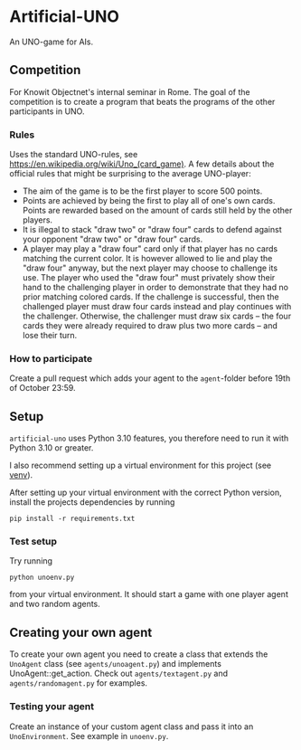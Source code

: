 # Artificial-UNO

An UNO-game for AIs.

## Competition

For Knowit Objectnet's internal seminar in Rome. The goal of the competition is to create a program that beats the programs of the other participants in UNO.

### Rules

Uses the standard UNO-rules, see https://en.wikipedia.org/wiki/Uno_(card_game). A few details about the official rules that might be surprising to the average UNO-player:

- The aim of the game is to be the first player to score 500 points.
- Points are achieved by being the first to play all of one's own cards. Points are rewarded based on the amount of cards still held by the other players.
- It is illegal to stack "draw two" or "draw four" cards to defend against your opponent "draw two" or "draw four" cards.
- A player may play a "draw four" card only if that player has no cards matching the current color. It is however allowed to lie and play the "draw four" anyway, but the next player may choose to challenge its use. The player who used the "draw four" must privately show their hand to the challenging player in order to demonstrate that they had no prior matching colored cards. If the challenge is successful, then the challenged player must draw four cards instead and play continues with the challenger. Otherwise, the challenger must draw six cards – the four cards they were already required to draw plus two more cards – and lose their turn.

### How to participate

Create a pull request which adds your agent to the `agent`-folder before 19th of October 23:59.

## Setup

`artificial-uno` uses Python 3.10 features, you therefore need to run it with Python 3.10 or greater.

I also recommend setting up a virtual environment for this project (see [venv](https://docs.python.org/3/library/venv.html)).

After setting up your virtual environment with the correct Python version, install the projects dependencies by running

`pip install -r requirements.txt`

### Test setup

Try running

`python unoenv.py`

from your virtual environment. It should start a game with one player agent and two random agents.

## Creating your own agent

To create your own agent you need to create a class that extends the `UnoAgent` class (see `agents/unoagent.py`) and implements UnoAgent::get_action. Check out `agents/textagent.py` and `agents/randomagent.py` for examples.

### Testing your agent

Create an instance of your custom agent class and pass it into an `UnoEnvironment`. See example in `unoenv.py`.
